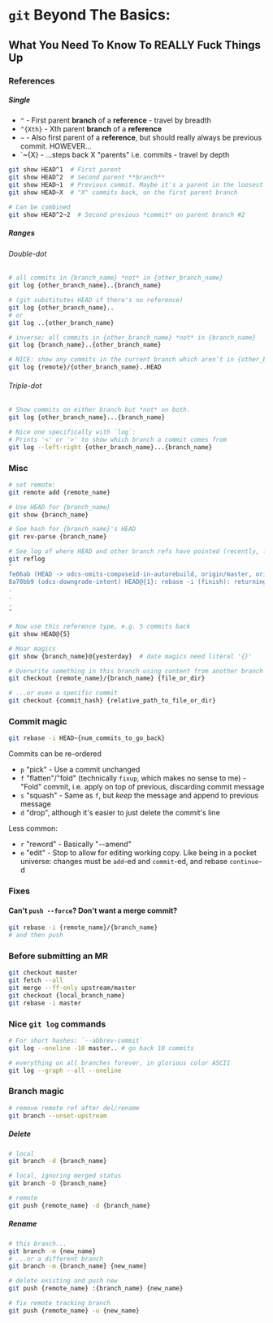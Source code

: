 # `git` Beyond The Basics:
## What You Need To Know To REALLY Fuck Things Up
### References
##### Single
- `^` - First parent **branch** of a **reference** - travel by breadth
- `^{Xth}` - Xth parent **branch** of a **reference**
- `~` - Also first parent of a **reference**, but should really always be previous commit. HOWEVER...
- `~{X} - ...steps back X "parents" i.e. commits - travel by depth
```sh
git show HEAD^1  # First parent
git show HEAD^2  # Second parent **branch**
git show HEAD~1  # Previous commit. Maybe it's a parent in the loosest sense, maybe not
git show HEAD~X  # "X" commits back, on the first parent branch

# Can be combined
git show HEAD^2~2  # Second previous *commit* on parent branch #2

```
##### Ranges
###### Double-dot
```sh
# all commits in {branch_name} *not* in {other_branch_name}
git log {other_branch_name}..{branch_name}

# (git substitutes HEAD if there's no reference)
git log {other_branch_name}..
# or
git log ..{other_branch_name}

# inverse; all commits in {other_branch_name} *not* in {branch_name}
git log {branch_name}..{other_branch_name}

# NICE: show any commits in the current branch which aren’t in {other_branch_name} on {remote}.
git log {remote}/{other_branch_name}..HEAD
```
###### Triple-dot
```sh
# Show commits on either branch but *not* on both.
git log {other_branch_name}...{branch_name}

# Nice one specifically with `log`:
# Prints '<' or '>' to show which branch a commit comes from
git log --left-right {other_branch_name}...{branch_name}
```

### Misc
```sh
# set remote:
git remote add {remote_name}

# Use HEAD for {branch_name}
git show {branch_name}

# See hash for {branch_name}'s HEAD
git rev-parse {branch_name}

# See log of where HEAD and other branch refs have pointed (recently, for some values of "recently"), not unlike bash history
git reflog
"
fe06ab (HEAD -> odcs-omits-composeid-in-autorebuild, origin/master, origin/HEAD , master) HEAD@{0}: checkout: moving from odcs-downgrade-intent to odcs-omits-composeid-in-autorebuild
8a70bb9 (odcs-downgrade-intent) HEAD@{1}: rebase -i (finish): returning to refs/heads/odcs-downgrade-intent
.
.
.
"

# Now use this reference type, e.g. 5 commits back
git show HEAD@{5}

# Moar magics
git show {branch_name}@{yesterday}  # date magics need literal '{}'

# Overwrite something in this branch using content from another branch
git checkout {remote_name}/{branch_name} {file_or_dir}

# ...or even a specific commit
git checkout {commit_hash} {relative_path_to_file_or_dir}
```

### Commit magic
```sh
git rebase -i HEAD~{num_commits_to_go_back}
```
Commits can be re-ordered
- `p` "pick" - Use a commit unchanged
- `f` "flatten"/"fold" (technically `fixup`, which makes no sense to me) - "Fold" commit, i.e. apply on top of previous, discarding commit message
- `s` "squash" - Same as `f`, but *keep* the message and append to previous message
- `d` "drop", although it's easier to just delete the commit's line

Less common:
- `r` "reword" - Basically "--amend"
- `e` "edit" - Stop to allow for editing working copy. Like being in a pocket universe: changes must be `add`-ed and `commit`-ed, and rebase `continue`-d

### Fixes
#### Can't `push --force`? Don't want a merge commit?
```sh
git rebase -i {remote_name}/{branch_name}
# and then push
```

### Before submitting an MR
```sh
git checkout master
git fetch --all
git merge --ff-only upstream/master
git checkout {local_branch_name}
git rebase -i master
```

### Nice `git log` commands
```sh
# For short hashes: `--abbrev-commit`
git log --oneline -10 master.. # go back 10 commits

# everything on all branches forever, in glorious color ASCII
git log --graph --all --oneline
```

### Branch magic
```sh
# remove remote ref after del/rename
git branch --unset-upstream
```

##### Delete
```sh
# local
git branch -d {branch_name}

# local, ignoring merged status
git branch -D {branch_name}
```

```sh
# remote
git push {remote_name} -d {branch_name}
```

##### Rename
```sh
# this branch...
git branch -m {new_name}
# ...or a different branch
git branch -m {branch_name} {new_name}

# delete existing and push new
git push {remote_name} :{branch_name} {new_name}

# fix remote tracking branch
git push {remote_name} -u {new_name}
```
